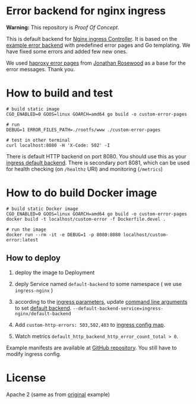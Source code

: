 # Error backend for nginx ingress

**Warning:** This repository is _Proof Of Concept_.
 
This is default backend for [Nginx ingress Controller][the-ingress]. 
It is based on the [example error backend][original] with predefined error pages and Go templating.
We have fixed some errors and added few new ones.

We used [haproxy error pages][error-pages] from [Jonathan Rosewood][jonathan] as a base for the error messages. Thank you.

# How to build and test

    # build static image
    CGO_ENABLED=0 GOOS=linux GOARCH=amd64 go build -o custom-error-pages
    
    # run 
    DEBUG=1 ERROR_FILES_PATH=./rootfs/www ./custom-error-pages
    
    # test in other terminal
    curl localhost:8080 -H 'X-Code: 502' -I

There is default HTTP backend on port 8080. You should use this as your [ingress default backend][default-backend].
There is secondary port 8081, which can be used for health checking (on `/healthz` URI) and monitoring (`/metrics`)

# How to do build Docker image

    # build static Docker image
    CGO_ENABLED=0 GOOS=linux GOARCH=amd64 go build -o custom-error-pages
    docker build -t localhost/custom-error -f Dockerfile.devel .

    # run the image
    docker run --rm -it -e DEBUG=1 -p 8080:8080 localhost/custom-error:latest

## How to deploy

1. deploy the image to Deployment

2. deply Service named `default-backend` to some namespace ( we use `ingress-nginx` )

3. according to the [ingress parameters][ingress-parameters], update [command line arguments][command-line-args] to set [default backend][default-backend].
   `--default-backend-service=ingress-nginx/default-backend`

4. Add `custom-http-errors: 503,502,403` to [ingress config map][custom-http-errors].

5. Watch metrics `default_http_backend_http_error_count_total > 0`. 

Example manifests are available at [GitHub repository][example-manifests]. You still have to modify ingress config.


# License

Apache 2 (same as from [original][original] example)


[the-ingress]: https://kubernetes.github.io/ingress-nginx/
[custom-errors]: https://kubernetes.github.io/ingress-nginx/user-guide/custom-errors/
[original]: https://github.com/kubernetes/ingress-nginx/tree/master/images/custom-error-pages
[error-pages]: https://github.com/Jonathan-Rosewood/haproxy-custom-errors
[jonathan]: https://github.com/Jonathan-Rosewood
[ingress-config]: https://kubernetes.github.io/ingress-nginx/user-guide/nginx-configuration/configmap/
[ingress-parameters]: https://kubernetes.github.io/ingress-nginx/examples/customization/custom-errors/#ingress-controller-configuration
[default-backend]: https://kubernetes.github.io/ingress-nginx/user-guide/default-backend/
[command-line-args]: https://kubernetes.github.io/ingress-nginx/user-guide/cli-arguments/
[custom-http-errors]: https://kubernetes.github.io/ingress-nginx/user-guide/nginx-configuration/configmap/#custom-http-errors
[example-manifests]: https://github.com/wftech/nginx-ingress-error-backend/tree/master/manifests
